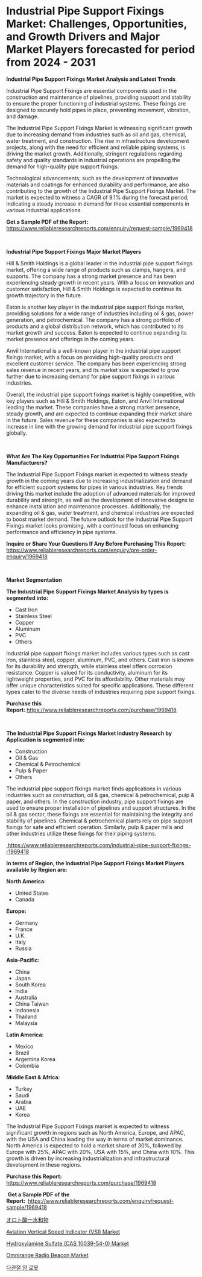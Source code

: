 <p><h1>Industrial Pipe Support Fixings Market: Challenges, Opportunities, and Growth Drivers and Major Market Players forecasted for period from 2024 - 2031</h1></p><p><strong>Industrial Pipe Support Fixings Market Analysis and Latest Trends</strong></p>
<p><p>Industrial Pipe Support Fixings are essential components used in the construction and maintenance of pipelines, providing support and stability to ensure the proper functioning of industrial systems. These fixings are designed to securely hold pipes in place, preventing movement, vibration, and damage.</p><p>The Industrial Pipe Support Fixings Market is witnessing significant growth due to increasing demand from industries such as oil and gas, chemical, water treatment, and construction. The rise in infrastructure development projects, along with the need for efficient and reliable piping systems, is driving the market growth. Additionally, stringent regulations regarding safety and quality standards in industrial operations are propelling the demand for high-quality pipe support fixings.</p><p>Technological advancements, such as the development of innovative materials and coatings for enhanced durability and performance, are also contributing to the growth of the Industrial Pipe Support Fixings Market. The market is expected to witness a CAGR of 9.1% during the forecast period, indicating a steady increase in demand for these essential components in various industrial applications.</p></p>
<p><strong>Get a Sample PDF of the Report:&nbsp;</strong> <a href="https://www.reliableresearchreports.com/enquiry/request-sample/1969418">https://www.reliableresearchreports.com/enquiry/request-sample/1969418</a></p>
<p>&nbsp;</p>
<p><strong>Industrial Pipe Support Fixings Major Market Players</strong></p>
<p><p>Hill & Smith Holdings is a global leader in the industrial pipe support fixings market, offering a wide range of products such as clamps, hangers, and supports. The company has a strong market presence and has been experiencing steady growth in recent years. With a focus on innovation and customer satisfaction, Hill & Smith Holdings is expected to continue its growth trajectory in the future.</p><p>Eaton is another key player in the industrial pipe support fixings market, providing solutions for a wide range of industries including oil & gas, power generation, and petrochemical. The company has a strong portfolio of products and a global distribution network, which has contributed to its market growth and success. Eaton is expected to continue expanding its market presence and offerings in the coming years.</p><p>Anvil International is a well-known player in the industrial pipe support fixings market, with a focus on providing high-quality products and excellent customer service. The company has been experiencing strong sales revenue in recent years, and its market size is expected to grow further due to increasing demand for pipe support fixings in various industries.</p><p>Overall, the industrial pipe support fixings market is highly competitive, with key players such as Hill & Smith Holdings, Eaton, and Anvil International leading the market. These companies have a strong market presence, steady growth, and are expected to continue expanding their market share in the future. Sales revenue for these companies is also expected to increase in line with the growing demand for industrial pipe support fixings globally.</p></p>
<p>&nbsp;</p>
<p><strong>What Are The Key Opportunities For Industrial Pipe Support Fixings Manufacturers?</strong></p>
<p><p>The Industrial Pipe Support Fixings market is expected to witness steady growth in the coming years due to increasing industrialization and demand for efficient support systems for pipes in various industries. Key trends driving this market include the adoption of advanced materials for improved durability and strength, as well as the development of innovative designs to enhance installation and maintenance processes. Additionally, the expanding oil & gas, water treatment, and chemical industries are expected to boost market demand. The future outlook for the Industrial Pipe Support Fixings market looks promising, with a continued focus on enhancing performance and efficiency in pipe systems.</p></p>
<p><strong>Inquire or Share Your Questions If Any Before Purchasing This Report:</strong> <a href="https://www.reliableresearchreports.com/enquiry/pre-order-enquiry/1969418">https://www.reliableresearchreports.com/enquiry/pre-order-enquiry/1969418</a></p>
<p>&nbsp;</p>
<p><strong>Market Segmentation</strong></p>
<p><strong>The Industrial Pipe Support Fixings Market Analysis by types is segmented into:</strong></p>
<p><ul><li>Cast Iron</li><li>Stainless Steel</li><li>Copper</li><li>Aluminum</li><li>PVC</li><li>Others</li></ul></p>
<p><p>Industrial pipe support fixings market includes various types such as cast iron, stainless steel, copper, aluminum, PVC, and others. Cast iron is known for its durability and strength, while stainless steel offers corrosion resistance. Copper is valued for its conductivity, aluminum for its lightweight properties, and PVC for its affordability. Other materials may offer unique characteristics suited for specific applications. These different types cater to the diverse needs of industries requiring pipe support fixings.</p></p>
<p><strong>Purchase this Report:&nbsp;</strong><a href="https://www.reliableresearchreports.com/purchase/1969418">https://www.reliableresearchreports.com/purchase/1969418</a></p>
<p>&nbsp;</p>
<p><strong>The Industrial Pipe Support Fixings Market Industry Research by Application is segmented into:</strong></p>
<p><ul><li>Construction</li><li>Oil & Gas</li><li>Chemical & Petrochemical</li><li>Pulp & Paper</li><li>Others</li></ul></p>
<p><p>The industrial pipe support fixings market finds applications in various industries such as construction, oil & gas, chemical & petrochemical, pulp & paper, and others. In the construction industry, pipe support fixings are used to ensure proper installation of pipelines and support structures. In the oil & gas sector, these fixings are essential for maintaining the integrity and stability of pipelines. Chemical & petrochemical plants rely on pipe support fixings for safe and efficient operation. Similarly, pulp & paper mills and other industries utilize these fixings for their piping systems.</p></p>
<p><a href="https://www.reliableresearchreports.com/industrial-pipe-support-fixings-r1969418">&nbsp;https://www.reliableresearchreports.com/industrial-pipe-support-fixings-r1969418</a></p>
<p><strong>In terms of Region, the Industrial Pipe Support Fixings Market Players available by Region are:</strong></p>
<p>
    <p> <strong> North America: </strong>
        <ul>
            <li>United States</li>
            <li>Canada</li>
        </ul>
        </p> 
    <p> <strong> Europe: </strong>
        <ul>
            <li>Germany</li>
            <li>France</li>
            <li>U.K.</li>
            <li>Italy</li>
            <li>Russia</li>
        </ul>
        </p> 
    <p> <strong> Asia-Pacific: </strong>
        <ul>
            <li>China</li>
            <li>Japan</li>
            <li>South Korea</li>
            <li>India</li>
            <li>Australia</li>
            <li>China Taiwan</li>
            <li>Indonesia</li>
            <li>Thailand</li>
            <li>Malaysia</li>
        </ul>
        </p> 
    <p> <strong> Latin America: </strong>
        <ul>
            <li>Mexico</li>
            <li>Brazil</li>
            <li>Argentina Korea</li>
            <li>Colombia</li>
        </ul>
        </p> 
    <p> <strong> Middle East & Africa: </strong>
        <ul>
            <li>Turkey</li>
            <li>Saudi</li>
            <li>Arabia</li>
            <li>UAE</li>
            <li>Korea</li>
        </ul>
    </p>
    </p>
<p><p>The Industrial Pipe Support Fixings market is expected to witness significant growth in regions such as North America, Europe, and APAC, with the USA and China leading the way in terms of market dominance. North America is expected to hold a market share of 30%, followed by Europe with 25%, APAC with 20%, USA with 15%, and China with 10%. This growth is driven by increasing industrialization and infrastructural development in these regions.</p></p>
<p><strong>Purchase this Report: </strong><a href="https://www.reliableresearchreports.com/purchase/1969418">https://www.reliableresearchreports.com/purchase/1969418</a></p>
<p>&nbsp;<strong>Get a Sample PDF of the Report:&nbsp;&nbsp;</strong><a href="https://www.reliableresearchreports.com/enquiry/request-sample/1969418">https://www.reliableresearchreports.com/enquiry/request-sample/1969418</a></p>
<p><strong></strong></p>
<p><p><a href="https://medium.com/@madelynhowe2023/%E3%82%AA%E3%83%AD%E3%83%81%E3%83%B3%E9%85%B8%E4%B8%80%E6%B0%B4%E5%92%8C%E7%89%A9%E5%B8%82%E5%A0%B4%E3%81%AE%E8%A6%8B%E9%80%9A%E3%81%97-%E5%B8%82%E5%A0%B4%E5%8B%95%E5%90%91-%E6%88%90%E9%95%B7-2024%E5%B9%B4%E3%81%8B%E3%82%892031%E5%B9%B4%E3%81%AE%E4%BA%88%E6%B8%AC-1f2f61baad63">オロト酸一水和物</a></p><p><a href="https://github.com/nicholepatriciadoylenwnrjr0/Market-Research-Report-List-2/blob/main/aviation-vertical-speed-indicator-vsi-market.md">Aviation Vertical Speed Indicator (VSI) Market</a></p><p><a href="https://issuu.com/reportprime-2/docs/hydroxylamine-sulfate-cas-10039-54-0-market-size-2">Hydroxylamine Sulfate (CAS 10039-54-0) Market</a></p><p><a href="https://github.com/gamblestampleyjenny50m5sl6/Market-Research-Report-List-2/blob/main/omnirange-radio-beacon-market.md">Omnirange Radio Beacon Market</a></p><p><a href="https://medium.com/@carolynurton5656/%EB%B6%84%EC%84%9D%EB%90%9C-%EA%B4%80%EC%A0%88-%EB%A1%9C%EB%B4%87-%EC%8B%9C%EC%9E%A5-%EA%B8%80%EB%A1%9C%EB%B2%8C-%EC%82%B0%EC%97%85-%EC%A0%84%EB%A7%9D-%EB%B0%8F-%EC%98%88%EC%B8%A1-2024%EB%85%84%EB%B6%80%ED%84%B0-2031%EB%85%84%EA%B9%8C%EC%A7%80-195d56fd5d96">다관절 암 로봇</a></p></p>
